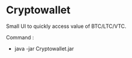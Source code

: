 # Cryptowallet

Small UI to quickly access value of BTC/LTC/VTC.

Command : 
  * java -jar Cryptowallet.jar
